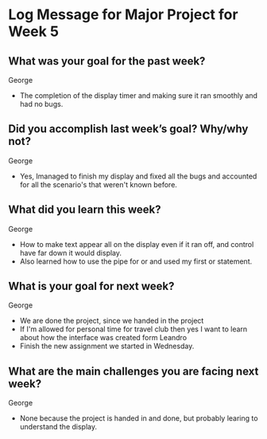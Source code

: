 # Log Message for Major Project for Week 5
## What was your goal for the past week?
George
* The completion of the display timer and making sure it ran smoothly and had no bugs.
## Did you accomplish last week’s goal? Why/why not?
George
* Yes, Imanaged to finish my display and fixed all the bugs and accounted for all the scenario's that weren't known before.
## What did you learn this week?
George
* How to make text appear all on the display even if it ran off, and control have far down it would display.
* Also learned how to use the pipe for or and used my first or statement.

## What is your goal for next week?
George
* We are done the project, since we handed in the project
* If I'm allowed for personal time for travel club then yes I want to learn about how the interface was created form Leandro
* Finish the new assignment we started in Wednesday.

## What are the main challenges you are facing next week?
George
* None because the project is handed in and done, but probably learing to understand the display.


